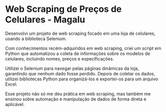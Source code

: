# Web Scraping de Preços de Celulares - Magalu

Desenvolvi um projeto de web scraping focado em uma loja de celulares, usando a biblioteca Selenium. 

Com conhecimentos recém-adquiridos em web scraping, criei um script em Python que automatizou a coleta de informações sobre os modelos de celulares, incluindo nomes, preços e especificações.

Utilizei o Selenium para navegar pelas páginas dinâmicas da loja, garantindo que nenhum dado fosse perdido. Depois de coletar os dados, utilizei bibliotecas Python para organizá-los e exportei-os para um arquivo Excel.

Esse projeto não só me deu prática em web scraping, mas também me ensinou sobre automação e manipulação de dados de forma direta e aplicável.


